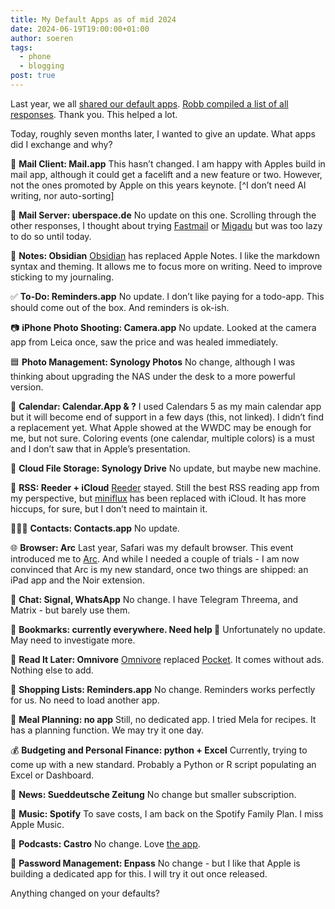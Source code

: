 ```yaml
---
title: My Default Apps as of mid 2024
date: 2024-06-19T19:00:00+01:00
author: soeren
tags:
  - phone
  - blogging
post: true
---
```


Last year, we all [shared our default apps](/2023/default-apps-2023/). [Robb compiled a list of all responses](https://defaults.rknight.me/). Thank you. This helped a lot. 

Today, roughly seven months later, I wanted to give an update. What apps did I exchange and why?

📨 **Mail Client: Mail.app**
This hasn’t changed. I am happy with Apples build in mail app, although it could get a facelift and a new feature or two. However, not the ones promoted by Apple on this years keynote. [^I don’t need AI writing, nor auto-sorting]

📮 **Mail Server: uberspace.de**
No update on this one. Scrolling through the other responses, I thought about trying [Fastmail](https://www.fastmail.com/) or [Migadu](https://www.migadu.com/) but was too lazy to do so until today. 

📝 **Notes: Obsidian**
[Obsidian](https://obsidian.md/) has replaced Apple Notes. I like the markdown syntax and theming. It allows me to focus more on writing. Need to improve sticking to my journaling. 

✅ **To-Do: Reminders.app**
No update. I don’t like paying for a todo-app. This should come out of the box. And reminders is ok-ish. 

📷 **iPhone Photo Shooting: Camera.app**
No update. Looked at the camera app from Leica once, saw the price and was healed immediately. 

🟦 **Photo Management: Synology Photos**
No change, although I was thinking about upgrading the NAS under the desk to a more powerful version. 

📆 **Calendar: Calendar.App & ?**
I used Calendars 5 as my main calendar app but it will become end of support in a few days (this, not linked). I didn’t find a replacement yet. What Apple showed at the WWDC may be enough for me, but not sure. Coloring events (one calendar, multiple colors) is a must and I don’t saw that in Apple’s presentation. 

📁 **Cloud File Storage: Synology Drive**
No update, but maybe new machine. 

📖 **RSS: Reeder + iCloud**
[Reeder](https://apps.apple.com/de/app/reeder-5/id1529445840) stayed. Still the best RSS reading app from my perspective, but [miniflux](https://miniflux.app/) has been replaced with iCloud. It has more hiccups, for sure, but I don’t need to maintain it. 

🙍🏻‍♂️ **Contacts: Contacts.app**
No update. 

🌐 **Browser: Arc**
Last year, Safari was my default browser. This event introduced me to [Arc](https://arc.net/). And while I needed a couple of trials - I am now convinced that Arc is my new standard, once two things are shipped: an iPad app and the Noir extension. 

💬 **Chat: Signal, WhatsApp**
No change. I have Telegram Threema, and Matrix - but barely use them. 

🔖 **Bookmarks: currently everywhere. Need help 🫠**
Unfortunately no update. May need to investigate more. 

📑 **Read It Later: Omnivore**
[Omnivore](https://omnivore.app/) replaced [Pocket](https://getpocket.com/de/home). It comes without ads. Nothing else to add. 

🛒 **Shopping Lists: Reminders.app**
No change. Reminders works perfectly for us. No need to load another app. 

🍴 **Meal Planning: no app**
Still, no dedicated app. I tried Mela for recipes. It has a planning function. We may try it one day. 

💰 **Budgeting and Personal Finance: python + Excel**
Currently, trying to come up with a new standard. Probably a Python or R script populating an Excel or Dashboard. 

📰 **News: Sueddeutsche Zeitung**
No change but smaller subscription. 

🎵 **Music: Spotify**
To save costs, I am back on the Spotify Family Plan. I miss Apple Music. 

🎤 **Podcasts: Castro**
No change. Love [the app](https://apps.apple.com/de/app/castro-podcast-player/id1080840241). 

🔐 **Password Management: Enpass**
No change - but I like that Apple is building a dedicated app for this. I will try it out once released. 

Anything changed on your defaults? 
